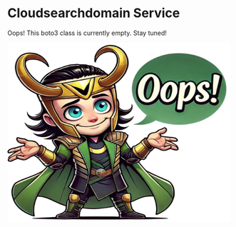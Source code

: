 # Cloudsearchdomain Service

Oops! This boto3 class is currently empty. Stay tuned!

<img src="/images/oops_loki.png" width="500" height="400" title="Oops Loki">
